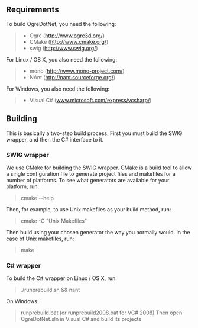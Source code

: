 ## Requirements ##

To build OgreDotNet, you need the following:
> - Ogre (http://www.ogre3d.org/)
> - CMake (http://www.cmake.org/)
> - swig (http://www.swig.org/)

For Linux / OS X, you also need the following:
> - mono (http://www.mono-project.com/)
> - NAnt (http://nant.sourceforge.org/)

For Windows, you also need the following:
> - Visual C# (www.microsoft.com/express/vcsharp/)

## Building ##

This is basically a two-step build process.  First you must build the
SWIG wrapper, and then the C# interface to it.

### SWIG wrapper ###

We use CMake for building the SWIG wrapper.  CMake is a build tool to
allow a single configuration file to generate project files and
makefiles for a number of platforms.  To see what generators are
available for your platform, run:

> cmake --help

Then, for example, to use Unix makefiles as your build method, run:

> cmake -G "Unix Makefiles"

Then build using your chosen generator the way you normally would.  In
the case of Unix makefiles, run:

> make

### C# wrapper ###

To build the C# wrapper on Linux / OS X, run:

> ./runprebuild.sh && nant

On Windows:

> runprebuild.bat (or runprebuild2008.bat for VC# 2008)
> Then open OgreDotNet.sln in Visual C# and build its projects